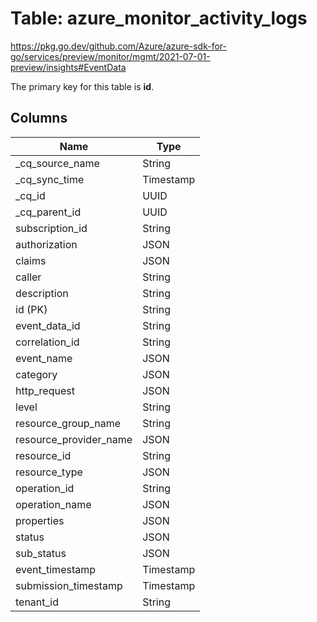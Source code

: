 # Table: azure_monitor_activity_logs

https://pkg.go.dev/github.com/Azure/azure-sdk-for-go/services/preview/monitor/mgmt/2021-07-01-preview/insights#EventData

The primary key for this table is **id**.


## Columns
| Name          | Type          |
| ------------- | ------------- |
|_cq_source_name|String|
|_cq_sync_time|Timestamp|
|_cq_id|UUID|
|_cq_parent_id|UUID|
|subscription_id|String|
|authorization|JSON|
|claims|JSON|
|caller|String|
|description|String|
|id (PK)|String|
|event_data_id|String|
|correlation_id|String|
|event_name|JSON|
|category|JSON|
|http_request|JSON|
|level|String|
|resource_group_name|String|
|resource_provider_name|JSON|
|resource_id|String|
|resource_type|JSON|
|operation_id|String|
|operation_name|JSON|
|properties|JSON|
|status|JSON|
|sub_status|JSON|
|event_timestamp|Timestamp|
|submission_timestamp|Timestamp|
|tenant_id|String|